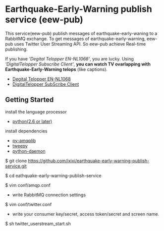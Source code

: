 Earthquake-Early-Warning publish service (eew-pub)
===========

This service(eew-pub) publish messages of earthquake-early-waning to a RabbitMQ exchange.
To get messages of earthquake-early-warning, eew-pub uses Twitter User Streaming API.
So eew-pub achieve Real-time publishing.

If you have *'Degital Telopper EN-NL1068'*, you are lucky.
Using *'DigitalTelopper Subscribe Client'*, **you can watch TV ovarlapping with Earthquake-Early-Warning telops** (like captions).

 * [Degital Telopper EN-NL1068](http://entis-marketing.jp/products/dt/nl1068/index.html)
 * [DigitalTelopper SubScribe Client](https://github.com/ixixi/digitaltelopper-subscribe-client)

## Getting Started

install the language processor

* [python(2.6 or later)](http://www.python.org/getit/)

install dependencies

 *  [py-amqplib](http://entis-marketing.jp/products/dt/nl1068/index.html)
 *  [tweepy](https://github.com/joshthecoder/tweepy)
 *  [python-daemon](http://pypi.python.org/pypi/python-daemon/)


$ git clone https://github.com/ixixi/earthquake-early-warning-publish-service.git

$ cd eathquake-early-warning-publish-service

$ vim conf/amqp.conf

 - write RabbitMQ connection settings

$ vim conf/twitter.conf

 - write your consumer key/secret, access token/secret and screen name.

$ sh twitter_userstream_start.sh


